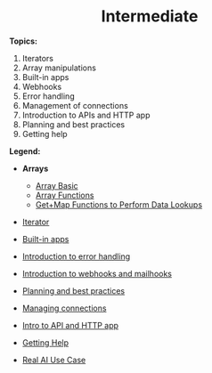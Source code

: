 
<div align="center">

#  Intermediate
</div>

__Topics:__

1. Iterators
2. Array manipulations
3. Built-in apps
4. Webhooks
5. Error handling
6. Management of connections
7. Introduction to APIs and HTTP app
8. Planning and best practices
9. Getting help

__Legend:__

  * __Arrays__
    * [Array Basic](l3arraybasics.md)
    * [Array Functions](l3arrayfunctions.md)
    * [Get+Map Functions to Perform Data Lookups](l3arraygetmap.md)

 * [Iterator](l3iterator.md)
 * [Built-in apps](l3built-inapps.md)
 * [Introduction to error handling](l3introductiontoerrorhandeling.md)
 * [Introduction to webhooks and mailhooks](l3introductiontowebhooks.md)
 * [Planning and best practices](l3planningandbestpractices.md)
 * [Managing connections](l3managingconnections.md)
 * [Intro to API and HTTP app](l3intotoapiandhttp.md)
 * [Getting Help](l3gettinghelp.md)
 * [Real AI Use Case](l3realaiusecase.md)
